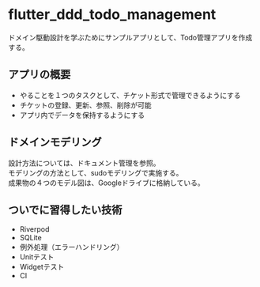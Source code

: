 # flutter_ddd_todo_management
ドメイン駆動設計を学ぶためにサンプルアプリとして、Todo管理アプリを作成する。

## アプリの概要
* やることを１つのタスクとして、チケット形式で管理できるようにする
* チケットの登録、更新、参照、削除が可能
* アプリ内でデータを保持するようにする

## ドメインモデリング
設計方法については、ドキュメント管理を参照。  
モデリングの方法として、sudoモデリングで実施する。  
成果物の４つのモデル図は、Googleドライブに格納している。

## ついでに習得したい技術
* Riverpod
* SQLite
* 例外処理（エラーハンドリング）
* Unitテスト
* Widgetテスト
* CI


